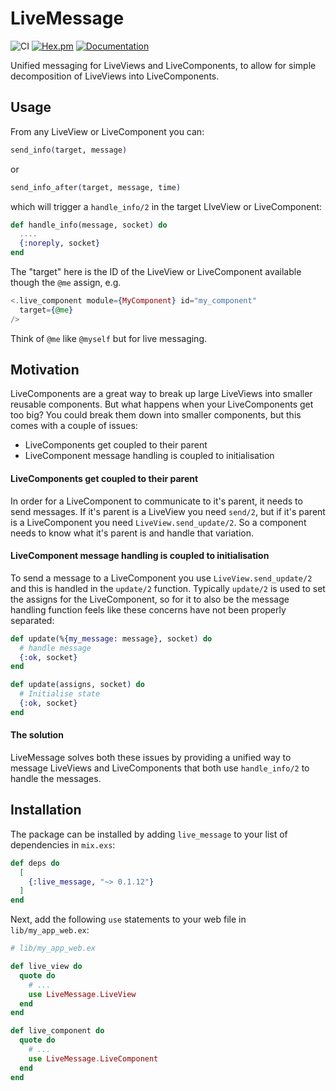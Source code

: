 LiveMessage
===========

![CI](https://github.com/Dyad-AI/live_message/actions/workflows/ci.yml/badge.svg) [![Hex.pm](https://img.shields.io/hexpm/v/live_message.svg)](https://hex.pm/packages/live_message) [![Documentation](https://img.shields.io/badge/documentation-gray)](https://hexdocs.pm/live_message/)

Unified messaging for LiveViews and LiveComponents, to allow for simple decomposition of LiveViews into LiveComponents.

## Usage

From any LiveView or LiveComponent you can:

```elixir
send_info(target, message)
```

or

```elixir
send_info_after(target, message, time)
```

which will trigger a `handle_info/2` in the target LIveView or LiveComponent:

```elixir
def handle_info(message, socket) do
  ....
  {:noreply, socket}
end
```

The "target" here is the ID of the LiveView or LiveComponent available though the `@me` assign, e.g.

```heex
<.live_component module={MyComponent} id="my_component"
  target={@me}
/>
```

Think of `@me` like `@myself` but for live messaging.

## Motivation

LiveComponents are a great way to break up large LiveViews into smaller reusable components. But what happens when your LiveComponents
get too big? You could break them down into smaller components, but this comes with  a couple of issues:

- LiveComponents get coupled to their parent
- LiveComponent message handling is coupled to initialisation

#### LiveComponents get coupled to their parent

In order for a LiveComponent to communicate to it's parent, it needs to send messages. If it's parent is a LiveView you need `send/2`,
but if it's parent is a LiveComponent you need `LiveView.send_update/2`. So a component needs to know what it's parent is and handle that variation.

#### LiveComponent message handling is coupled to initialisation

To send a message to a LiveComponent you use `LiveView.send_update/2` and this is handled in the `update/2` function. Typically `update/2`
is used to set the assigns for the LiveComponent, so for it to also be the message handling function feels like these concerns have not been properly separated:


```elixir
def update(%{my_message: message}, socket) do
  # handle message
  {:ok, socket}
end

def update(assigns, socket) do
  # Initialise state
  {:ok, socket}
end
```

#### The solution

LiveMessage solves both these issues by providing a unified way to message LiveViews and LiveComponents that both use `handle_info/2` to handle the messages.

## Installation

The package can be installed by adding `live_message` to your list of dependencies in `mix.exs`:

```elixir
def deps do
  [
    {:live_message, "~> 0.1.12"}
  ]
end
```

Next, add the following `use` statements to your web file in `lib/my_app_web.ex`:

```elixir
# lib/my_app_web.ex

def live_view do
  quote do
    # ...
    use LiveMessage.LiveView
  end
end

def live_component do
  quote do
    # ...
    use LiveMessage.LiveComponent
  end
end
```
